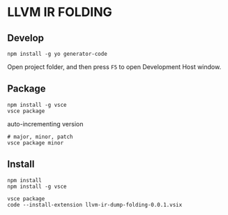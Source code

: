 
# LLVM IR FOLDING

## Develop

```
npm install -g yo generator-code
```

Open project folder, and then press `F5` to open Development Host window.

## Package

```
npm install -g vsce
vsce package
```

auto-incrementing version
```
# major, minor, patch
vsce package minor
```

## Install

```
npm install
npm install -g vsce

vsce package
code --install-extension llvm-ir-dump-folding-0.0.1.vsix
```
